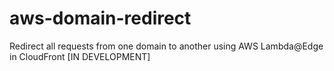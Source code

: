 
# aws-domain-redirect

Redirect all requests from one domain to another using AWS Lambda@Edge in CloudFront [IN DEVELOPMENT]
